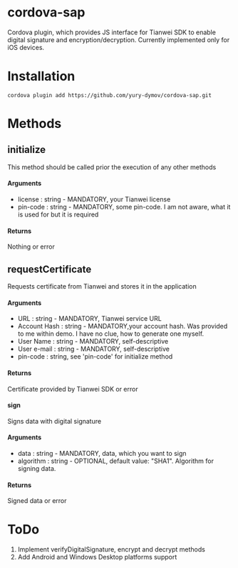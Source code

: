 # cordova-sap
Cordova plugin, which provides JS interface for Tianwei SDK to enable digital signature and encryption/decryption.
Currently implemented only for iOS devices.

# Installation
```
cordova plugin add https://github.com/yury-dymov/cordova-sap.git
```
# Methods

## initialize
This method should be called prior the execution of any other methods
#### Arguments
- license : string - MANDATORY, your Tianwei license
- pin-code : string - MANDATORY, some pin-code. I am not aware, what it is used for but it is required

#### Returns
Nothing or error

## requestCertificate
Requests certificate from Tianwei and stores it in the application

#### Arguments
- URL : string - MANDATORY, Tianwei service URL
- Account Hash : string - MANDATORY,your account hash. Was provided to me within demo. I have no clue, how to generate one myself.
- User Name : string - MANDATORY, self-descriptive
- User e-mail : string - MANDATORY, self-descriptive
- pin-code : string, see 'pin-code' for initialize method

#### Returns
Certificate provided by Tianwei SDK or error

#### sign
Signs data with digital signature

#### Arguments
- data : string - MANDATORY, data, which you want to sign
- algorithm : string - OPTIONAL, default value: "SHA1". Algorithm for signing data.

#### Returns
Signed data or error

# ToDo
1. Implement verifyDigitalSignature, encrypt and decrypt methods
2. Add Android and Windows Desktop platforms support
